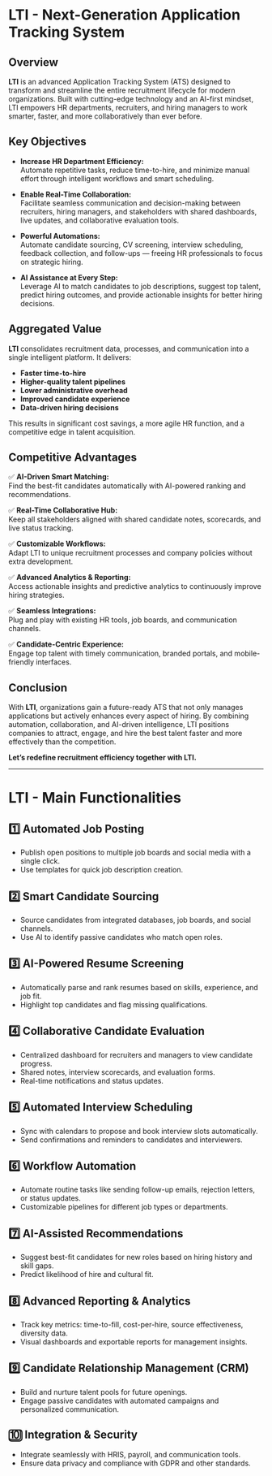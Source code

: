 # LTI - Next-Generation Application Tracking System

## Overview

**LTI** is an advanced Application Tracking System (ATS) designed to transform and streamline the entire recruitment lifecycle for modern organizations. Built with cutting-edge technology and an AI-first mindset, LTI empowers HR departments, recruiters, and hiring managers to work smarter, faster, and more collaboratively than ever before.

## Key Objectives

- **Increase HR Department Efficiency:**  
  Automate repetitive tasks, reduce time-to-hire, and minimize manual effort through intelligent workflows and smart scheduling.

- **Enable Real-Time Collaboration:**  
  Facilitate seamless communication and decision-making between recruiters, hiring managers, and stakeholders with shared dashboards, live updates, and collaborative evaluation tools.

- **Powerful Automations:**  
  Automate candidate sourcing, CV screening, interview scheduling, feedback collection, and follow-ups — freeing HR professionals to focus on strategic hiring.

- **AI Assistance at Every Step:**  
  Leverage AI to match candidates to job descriptions, suggest top talent, predict hiring outcomes, and provide actionable insights for better hiring decisions.

## Aggregated Value

**LTI** consolidates recruitment data, processes, and communication into a single intelligent platform. It delivers:

- **Faster time-to-hire**
- **Higher-quality talent pipelines**
- **Lower administrative overhead**
- **Improved candidate experience**
- **Data-driven hiring decisions**

This results in significant cost savings, a more agile HR function, and a competitive edge in talent acquisition.

## Competitive Advantages

✅ **AI-Driven Smart Matching:**  
Find the best-fit candidates automatically with AI-powered ranking and recommendations.

✅ **Real-Time Collaborative Hub:**  
Keep all stakeholders aligned with shared candidate notes, scorecards, and live status tracking.

✅ **Customizable Workflows:**  
Adapt LTI to unique recruitment processes and company policies without extra development.

✅ **Advanced Analytics & Reporting:**  
Access actionable insights and predictive analytics to continuously improve hiring strategies.

✅ **Seamless Integrations:**  
Plug and play with existing HR tools, job boards, and communication channels.

✅ **Candidate-Centric Experience:**  
Engage top talent with timely communication, branded portals, and mobile-friendly interfaces.

## Conclusion

With **LTI**, organizations gain a future-ready ATS that not only manages applications but actively enhances every aspect of hiring. By combining automation, collaboration, and AI-driven intelligence, LTI positions companies to attract, engage, and hire the best talent faster and more effectively than the competition.

**Let’s redefine recruitment efficiency together with LTI.**

---

# LTI - Main Functionalities

## 1️⃣ Automated Job Posting

- Publish open positions to multiple job boards and social media with a single click.
- Use templates for quick job description creation.

## 2️⃣ Smart Candidate Sourcing

- Source candidates from integrated databases, job boards, and social channels.
- Use AI to identify passive candidates who match open roles.

## 3️⃣ AI-Powered Resume Screening

- Automatically parse and rank resumes based on skills, experience, and job fit.
- Highlight top candidates and flag missing qualifications.

## 4️⃣ Collaborative Candidate Evaluation

- Centralized dashboard for recruiters and managers to view candidate progress.
- Shared notes, interview scorecards, and evaluation forms.
- Real-time notifications and status updates.

## 5️⃣ Automated Interview Scheduling

- Sync with calendars to propose and book interview slots automatically.
- Send confirmations and reminders to candidates and interviewers.

## 6️⃣ Workflow Automation

- Automate routine tasks like sending follow-up emails, rejection letters, or status updates.
- Customizable pipelines for different job types or departments.

## 7️⃣ AI-Assisted Recommendations

- Suggest best-fit candidates for new roles based on hiring history and skill gaps.
- Predict likelihood of hire and cultural fit.

## 8️⃣ Advanced Reporting & Analytics

- Track key metrics: time-to-fill, cost-per-hire, source effectiveness, diversity data.
- Visual dashboards and exportable reports for management insights.

## 9️⃣ Candidate Relationship Management (CRM)

- Build and nurture talent pools for future openings.
- Engage passive candidates with automated campaigns and personalized communication.

## 🔟 Integration & Security

- Integrate seamlessly with HRIS, payroll, and communication tools.
- Ensure data privacy and compliance with GDPR and other standards.
